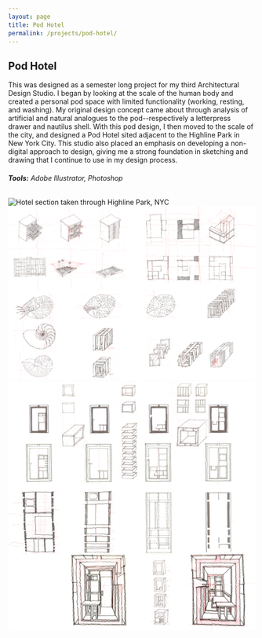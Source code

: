 ```yaml
---
layout: page
title: Pod Hotel
permalink: /projects/pod-hotel/
---
```

## Pod Hotel

This was designed as a semester long project for my third Architectural Design Studio. I began by looking at the scale of the human body and created a personal pod space with limited functionality (working, resting, and washing). My original design concept came about through analysis of artificial and natural analogues to the pod--respectively a letterpress drawer and nautilus shell. With this pod design, I then moved to the scale of the city, and designed a Pod Hotel sited adjacent to the Highline Park in New York City. This studio also placed an emphasis on developing a non-digital approach to design, giving me a strong foundation in sketching and drawing that I continue to use in my design process.

###### **Tools:** Adobe Illustrator, Photoshop

![Hotel section taken through Highline Park, NYC](/images/hotel-section.png)
![Analogues -- Letterpress Drawer and Nautilus Shell](/images/analogues.png)
![Plans and sections of pod design](/images/pod.png)
